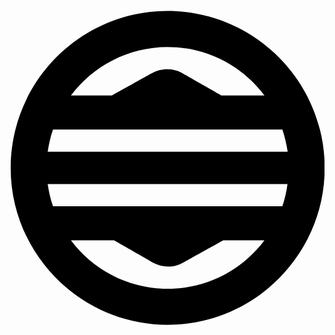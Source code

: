 <svg id="logo"
     viewBox="0 0 128 128">
  <path d="M 128.08,64.16
           C 128.08,64.16 128.08,64.16 128.08,64.16
             128.08,99.28 99.44,127.92 64.24,127.92
             29.12,127.92 0.48,99.28 0.48,64.16
             0.48,29.04 29.12,0.40 64.24,0.40
             99.44,0.40 128.08,29.04 128.08,64.16
             128.08,64.16 128.08,64.16 128.08,64.16
             128.08,64.16 128.08,64.16 128.08,64.16 Z
           M 64.24,113.28
           C 80.32,113.28 94.64,105.60 103.60,93.60
             103.60,93.60 86.88,93.60 86.88,93.60
             86.88,93.60 70.48,102.72 70.48,102.72
             70.48,102.72 70.48,102.64 70.48,102.64
             68.80,103.68 66.64,104.24 64.40,104.24
             62.32,104.24 60.40,103.76 58.72,102.88
             58.72,102.88 42.48,93.60 42.48,93.60
             42.48,93.60 24.96,93.60 24.96,93.60
             33.92,105.60 48.24,113.28 64.24,113.28
             64.24,113.28 64.24,113.28 64.24,113.28 Z
           M 112.96,70.72
           C 112.96,70.72 15.52,70.72 15.52,70.72
             16.00,73.84 16.64,76.88 17.68,79.76
             17.68,79.76 110.88,79.76 110.88,79.76
             111.84,76.88 112.56,73.84 112.96,70.72
             112.96,70.72 112.96,70.72 112.96,70.72 Z
           M 64.24,15.04
           C 48.24,15.04 33.92,22.80 24.96,34.72
             24.96,34.72 41.68,34.72 41.68,34.72
             41.68,34.72 58.00,25.60 58.00,25.60
             58.00,25.68 58.00,25.68 58.00,25.68
             59.76,24.64 61.92,24.08 64.16,24.08
             66.24,24.08 68.16,24.56 69.84,25.44
             69.84,25.44 86.08,34.72 86.08,34.72
             86.08,34.72 103.60,34.72 103.60,34.72
             94.64,22.80 80.32,15.04 64.24,15.04
             64.24,15.04 64.24,15.04 64.24,15.04 Z
           M 17.68,48.56
           C 16.64,51.44 16.00,54.48 15.52,57.60
             15.52,57.60 113.04,57.60 113.04,57.60
             112.56,54.48 111.84,51.44 110.88,48.56
             110.88,48.56 17.68,48.56 17.68,48.56
             17.68,48.56 17.68,48.56 17.68,48.56 Z" />
</svg>
